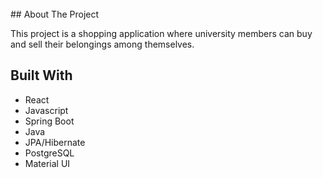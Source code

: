 </br>
## About The Project

This project is a shopping application where university members can buy and sell their belongings among themselves.

## Built With

- React
- Javascript
- Spring Boot
- Java
- JPA/Hibernate
- PostgreSQL
- Material UI
